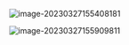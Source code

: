  ![image-20230327155408181](C:\Users\JunXing\AppData\Roaming\Typora\typora-user-images\image-20230327155408181.png)

![image-20230327155909811](C:\Users\JunXing\AppData\Roaming\Typora\typora-user-images\image-20230327155909811.png)